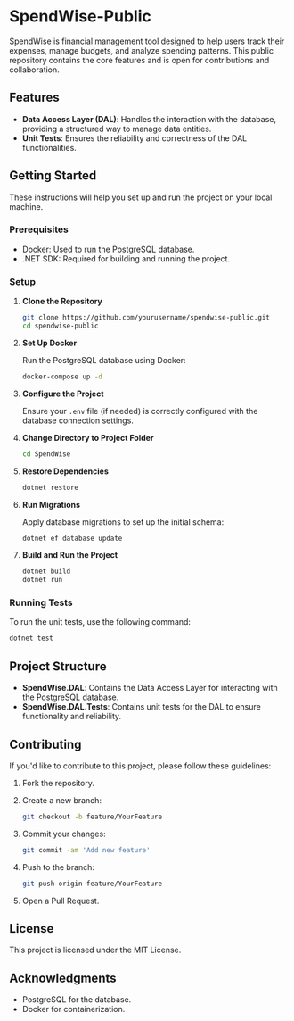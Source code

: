 # SpendWise-Public
SpendWise is financial management tool designed to help users track their expenses, manage budgets, and analyze spending patterns. This public repository contains the core features and is open for contributions and collaboration.
## Features

- **Data Access Layer (DAL)**: Handles the interaction with the database, providing a structured way to manage data entities.
- **Unit Tests**: Ensures the reliability and correctness of the DAL functionalities.

## Getting Started

These instructions will help you set up and run the project on your local machine.

### Prerequisites

- Docker: Used to run the PostgreSQL database.
- .NET SDK: Required for building and running the project.

### Setup

1. **Clone the Repository**

   ```bash
   git clone https://github.com/yourusername/spendwise-public.git
   cd spendwise-public
   ```

2. **Set Up Docker**

   Run the PostgreSQL database using Docker:

   ```bash
   docker-compose up -d
   ```

3. **Configure the Project**

   Ensure your `.env` file (if needed) is correctly configured with the database connection settings.

4. **Change Directory to Project Folder**

   ```bash
   cd SpendWise
   ```

5. **Restore Dependencies**

   ```bash
   dotnet restore
   ```

6. **Run Migrations**

   Apply database migrations to set up the initial schema:

   ```bash
   dotnet ef database update
   ```

7. **Build and Run the Project**

   ```bash
   dotnet build
   dotnet run
   ```

### Running Tests

To run the unit tests, use the following command:

```bash
dotnet test
```

## Project Structure

- **SpendWise.DAL**: Contains the Data Access Layer for interacting with the PostgreSQL database.
- **SpendWise.DAL.Tests**: Contains unit tests for the DAL to ensure functionality and reliability.

## Contributing

If you'd like to contribute to this project, please follow these guidelines:

1. Fork the repository.
2. Create a new branch:

   ```bash
   git checkout -b feature/YourFeature
   ```

3. Commit your changes:

   ```bash
   git commit -am 'Add new feature'
   ```

4. Push to the branch:

   ```bash
   git push origin feature/YourFeature
   ```

5. Open a Pull Request.

## License

This project is licensed under the MIT License.

## Acknowledgments

- PostgreSQL for the database.
- Docker for containerization.
